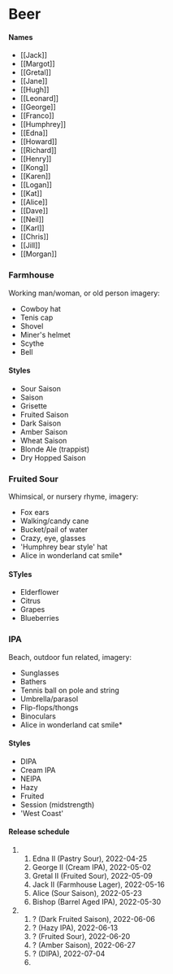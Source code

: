 # Beer
#### Names
- [[Jack]]
- [[Margot]]
- [[Gretal]]
- [[Jane]]
- [[Hugh]]
- [[Leonard]]
- [[George]]
- [[Franco]]
- [[Humphrey]]
- [[Edna]]
- [[Howard]]
- [[Richard]]
- [[Henry]]
- [[Kong]]
- [[Karen]]
- [[Logan]]
- [[Kat]]
- [[Alice]]
- [[Dave]]
- [[Neil]]
- [[Karl]]
- [[Chris]]
- [[Jill]]
- [[Morgan]]


### Farmhouse
Working man/woman, or old person imagery: 
- Cowboy hat
- Tenis cap
- Shovel
- Miner's helmet
- Scythe
- Bell

#### Styles
- Sour Saison
- Saison
- Grisette
- Fruited Saison
- Dark Saison
- Amber Saison
- Wheat Saison
- Blonde Ale (trappist)
- Dry Hopped Saison

### Fruited Sour
Whimsical, or nursery rhyme, imagery:
- Fox ears
- Walking/candy cane
- Bucket/pail of water
- Crazy, eye, glasses
- 'Humphrey bear style' hat
- Alice in wonderland cat smile*

#### STyles
- Elderflower
- Citrus
- Grapes
- Blueberries

### IPA
Beach, outdoor fun related, imagery:
- Sunglasses
- Bathers
- Tennis ball on pole and string
- Umbrella/parasol
- Flip-flops/thongs
- Binoculars
- Alice in wonderland cat smile*

#### Styles
- DIPA
- Cream IPA
- NEIPA
- Hazy
- Fruited
- Session (midstrength)
- 'West Coast'

#### Release schedule
1. 
	1. Edna II (Pastry Sour), 2022-04-25
	2. George II (Cream IPA), 2022-05-02
	3. Gretal II (Fruited Sour), 2022-05-09
	4. Jack II (Farmhouse Lager), 2022-05-16
	5. Alice (Sour Saison), 2022-05-23
	6. Bishop (Barrel Aged IPA), 2022-05-30
2. 
	1. ? (Dark Fruited Saison), 2022-06-06
	2. ? (Hazy IPA), 2022-06-13
	3. ? (Fruited Sour), 2022-06-20
	4. ? (Amber Saison), 2022-06-27
	5. ? (DIPA), 2022-07-04
	6. 